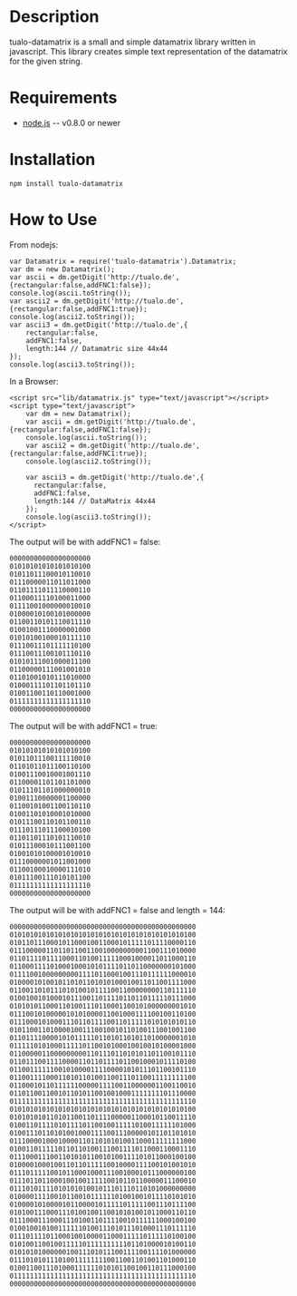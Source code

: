 Description
===========

tualo-datamatrix is a small and simple datamatrix library written in javascript.
This library creates simple text representation of the datamatrix for the given string.

Requirements
============

* [node.js](http://nodejs.org/) -- v0.8.0 or newer


Installation
============

    npm install tualo-datamatrix

How to Use
==========

From nodejs:

    var Datamatrix = require('tualo-datamatrix').Datamatrix;
    var dm = new Datamatrix();
    var ascii = dm.getDigit('http://tualo.de',{rectangular:false,addFNC1:false});
    console.log(ascii.toString());
    var ascii2 = dm.getDigit('http://tualo.de',{rectangular:false,addFNC1:true});
    console.log(ascii2.toString());
    var ascii3 = dm.getDigit('http://tualo.de',{
    	rectangular:false,
    	addFNC1:false,
    	length:144 // Datamatric size 44x44
    });
    console.log(ascii3.toString());

In a Browser:

    <script src="lib/datamatrix.js" type="text/javascript"></script>
    <script type="text/javascript">
        var dm = new Datamatrix();
        var ascii = dm.getDigit('http://tualo.de',{rectangular:false,addFNC1:false});
        console.log(ascii.toString());
        var ascii2 = dm.getDigit('http://tualo.de',{rectangular:false,addFNC1:true});
        console.log(ascii2.toString());
        
        var ascii3 = dm.getDigit('http://tualo.de',{
          rectangular:false,
          addFNC1:false,
          length:144 // DataMatrix 44x44
        });
        console.log(ascii3.toString());
    </script>

The output will be with addFNC1 = false:

    00000000000000000000
    01010101010101010100
    01011011100010110010
    01110000011011011000
    01101111011110000110
    01100011110100011000
    01111001000000010010
    01000010100101000000
    01100110101110011110
    01001001110000001000
    01010100100010111110
    01110011101111110100
    01110011100101110110
    01010111001000011100
    01100000111001001010
    01101001010111010000
    01000111101101101110
    01001100110110001000
    01111111111111111110
    00000000000000000000

The output will be with addFNC1 = true:

    00000000000000000000
    01010101010101010100
    01011011100111110010
    01101011011100110100
    01001110010001001110
    01100001101101101000
    01011101101000000010
    01001110000001100000
    01100101001100110110
    01001101010001010000
    01011100110101100110
    01110111011100010100
    01101101110101110010
    01011100010111001100
    01001010100001010010
    01110000001011001000
    01100100010000111010
    01011100111010101100
    01111111111111111110
    00000000000000000000

The output will be with addFNC1 = false and length = 144:

    0000000000000000000000000000000000000000000000
    0101010101010101010101010101010101010101010100
    0101101110001011000100110001011111011110000110
    0111000001101101100110010000000001100111010000
    0110111101111000110100111110001000011011000110
    0110001111010001000101011110110110000000101000
    0111100100000000011110110001001110111111000010
    0100001010010110101101010100010011011001111000
    0110011010111010100101111001100000000110111110
    0100100101000101110011011110110110111110111000
    0101010110001101001110110001100101000000001010
    0111001010000010101000011001000111100100110100
    0111000101000111011011110011011111010101010110
    0101100110100001001110010010110100111001001100
    0110111100001010111110110101101011010000001010
    0111110101000111110110010100010010010100001000
    0110000011000000000110111011010101101100101110
    0110111001111000011011011110110010001011110100
    0110011111100101000011110000101011101100101110
    0110011110001101011010011001110110011111111100
    0110001011011111100000111100110000001100110010
    0110110011001011010110010010001111111101110000
    0111111111111111111111111111111111111111111110
    0101010101010101010101010101010101010101010100
    0101010101101011001101111000001100010110011110
    0100110111101011110110010011111010011111101000
    0100111011010100100011110011100000101101101010
    0111000010001000011011010101001100011111111000
    0100110111110110110100111001111011000110001110
    0111000111001101010110010100111101011000100100
    0100001000100110110111110010000111100101001010
    0111011111001011000100011100100010111000000100
    0111011011000100100111110010110110000011100010
    0111010111101010101001011101110110101000000000
    0100001111001011001011111101001001011110101010
    0100001010000101100001011111011111001110111100
    0101001110001110100100110010101001011000110110
    0111000111000111010011011110010111111000100100
    0100100101001111110100111010111010001110111110
    0111011110110001001000011000111110111110100100
    0101001100100111110111111111101101000010100110
    0101010100000010011101011100111100111101000000
    0111010101110100111111110011001101001101000110
    0100110011101000111111010101100100110111000100
    0111111111111111111111111111111111111111111110
    0000000000000000000000000000000000000000000000

